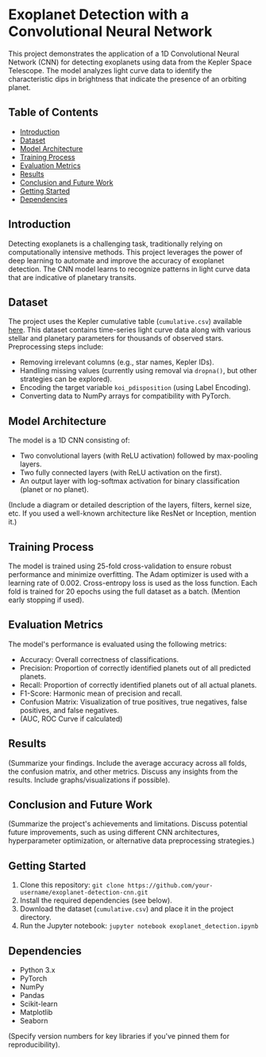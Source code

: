 # Exoplanet Detection with a Convolutional Neural Network

This project demonstrates the application of a 1D Convolutional Neural Network (CNN) for detecting exoplanets using data from the Kepler Space Telescope. The model analyzes light curve data to identify the characteristic dips in brightness that indicate the presence of an orbiting planet.

## Table of Contents

* [Introduction](#introduction)
* [Dataset](#dataset)
* [Model Architecture](#model-architecture)
* [Training Process](#training-process)
* [Evaluation Metrics](#evaluation-metrics)
* [Results](#results)
* [Conclusion and Future Work](#conclusion-and-future-work)
* [Getting Started](#getting-started)
* [Dependencies](#dependencies)


## Introduction

Detecting exoplanets is a challenging task, traditionally relying on computationally intensive methods. This project leverages the power of deep learning to automate and improve the accuracy of exoplanet detection. The CNN model learns to recognize patterns in light curve data that are indicative of planetary transits.


## Dataset

The project uses the Kepler cumulative table (`cumulative.csv`) available [here](link-to-dataset). This dataset contains time-series light curve data along with various stellar and planetary parameters for thousands of observed stars.  Preprocessing steps include:

* Removing irrelevant columns (e.g., star names, Kepler IDs).
* Handling missing values (currently using removal via `dropna()`, but other strategies can be explored).
* Encoding the target variable `koi_pdisposition` (using Label Encoding).
* Converting data to NumPy arrays for compatibility with PyTorch.



## Model Architecture

The model is a 1D CNN consisting of:

* Two convolutional layers (with ReLU activation) followed by max-pooling layers.
* Two fully connected layers (with ReLU activation on the first).
* An output layer with log-softmax activation for binary classification (planet or no planet).


(Include a diagram or detailed description of the layers, filters, kernel size, etc.  If you used a well-known architecture like ResNet or Inception, mention it.)



## Training Process


The model is trained using 25-fold cross-validation to ensure robust performance and minimize overfitting. The Adam optimizer is used with a learning rate of 0.002. Cross-entropy loss is used as the loss function. Each fold is trained for 20 epochs using the full dataset as a batch.  (Mention early stopping if used).


## Evaluation Metrics


The model's performance is evaluated using the following metrics:

* Accuracy: Overall correctness of classifications.
* Precision: Proportion of correctly identified planets out of all predicted planets.
* Recall: Proportion of correctly identified planets out of all actual planets.
* F1-Score: Harmonic mean of precision and recall.
* Confusion Matrix: Visualization of true positives, true negatives, false positives, and false negatives.
* (AUC, ROC Curve if calculated)



## Results

(Summarize your findings. Include the average accuracy across all folds, the confusion matrix, and other metrics. Discuss any insights from the results.  Include graphs/visualizations if possible).


## Conclusion and Future Work

(Summarize the project's achievements and limitations. Discuss potential future improvements, such as using different CNN architectures, hyperparameter optimization, or alternative data preprocessing strategies.)



## Getting Started


1. Clone this repository: `git clone https://github.com/your-username/exoplanet-detection-cnn.git`
2. Install the required dependencies (see below).
3. Download the dataset (`cumulative.csv`) and place it in the project directory.
4. Run the Jupyter notebook: `jupyter notebook exoplanet_detection.ipynb`



## Dependencies

* Python 3.x
* PyTorch
* NumPy
* Pandas
* Scikit-learn
* Matplotlib
* Seaborn


(Specify version numbers for key libraries if you've pinned them for reproducibility).
